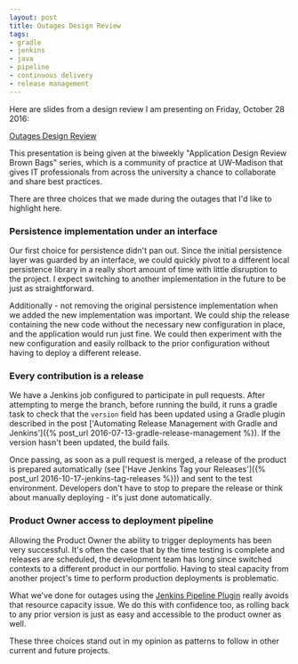 ```yaml
---
layout: post
title: Outages Design Review
tags: 
- gradle
- jenkins
- java
- pipeline
- continuous delivery
- release management
---
```


Here are slides from a design review I am presenting on Friday, October 28 2016:

[Outages Design Review](https://docs.google.com/presentation/d/1wgryzLwrWVKgVpmnoDz9P9UhSWwb_351wXnrS3wgfNA/edit?usp=sharing)

This presentation is being given at the biweekly "Application Design Review Brown Bags" series, which is a community of practice at UW-Madison that gives IT professionals from across the university a chance to collaborate and share best practices.

There are three choices that we made during the outages that I'd like to highlight here. 

### Persistence implementation under an interface

Our first choice for persistence didn't pan out. Since the initial persistence layer was guarded by an interface, we could quickly pivot to a different local persistence library in a really short amount of time with little disruption to the project. I expect switching to another implementation in the future to be just as straightforward.

Additionally - not removing the original persistence implementation when we added the new implementation was important. We could ship the release containing the new code without the necessary new configuration in place, and the application would run just fine. We could then experiment with the new configuration and easily rollback to the prior configuration without having to deploy a different release.

### Every contribution is a release

We have a Jenkins job configured to participate in pull requests. After attempting to merge the branch, before running the build, it runs a gradle task to check that the `version` field has been updated using a Gradle plugin described in the post ['Automating Release Management with Gradle and Jenkins']({% post_url 2016-07-13-gradle-release-management %}). If the version hasn't been updated, the build fails.

Once passing, as soon as a pull request is merged, a release of the product is prepared automatically (see ['Have Jenkins Tag your Releases']({% post_url 2016-10-17-jenkins-tag-releases %})) and sent to the test environment. Developers don't have to stop to prepare the release or think about manually deploying - it's just done automatically. 

### Product Owner access to deployment pipeline

Allowing the Product Owner the ability to trigger deployments has been very successful. It's often the case that by the time testing is complete and releases are scheduled, the development team has long since switched contexts to a different product in our portfolio. Having to steal capacity from another project's time to perform production deployments is problematic.

What we've done for outages using the [Jenkins Pipeline Plugin](https://wiki.jenkins-ci.org/display/JENKINS/Pipeline+Plugin) really avoids that resource capacity issue. We do this with confidence too, as rolling back to any prior version is just as easy and accessible to the product owner as well.

These three choices stand out in my opinion as patterns to follow in other current and future projects.




